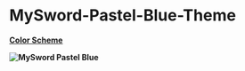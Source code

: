 # MySword-Pastel-Blue-Theme
<b><a href="[https://colors.dopely.top/palettes/zqxgPfiRtia]" target="_blank" rel="noreferrer noopener">Color Scheme</a><p /><b/>

![MySword Pastel Blue](https://user-images.githubusercontent.com/341095/187913984-d6cdb092-2db7-4264-b1db-b21ebd790ce6.png)
